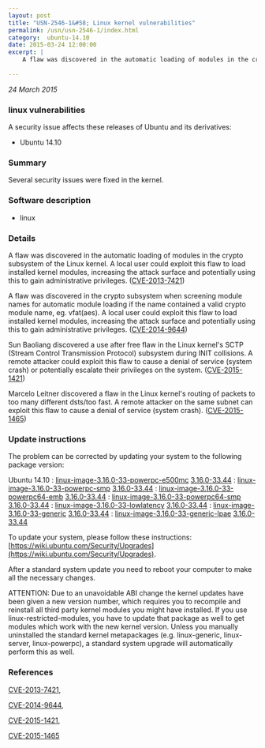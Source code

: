 ```yaml
---
layout: post
title: "USN-2546-1&#58; Linux kernel vulnerabilities"
permalink: /usn/usn-2546-1/index.html
category:  ubuntu-14.10
date: 2015-03-24 12:00:00
excerpt: |
    A flaw was discovered in the automatic loading of modules in the crypto subsystem of the Linux kernel. A local user could exploit this flaw to load installed kernel modules, increasing the attack surface and potentially using this to gain administrative privileges. ([CVE-2013-7421](http://people.ubuntu.com/~ubuntu-security/cve/CVE-2013-7421))
    
--- 
```

 
 

*24 March 2015*

### linux vulnerabilities

A security issue affects these releases of Ubuntu and its derivatives:

* Ubuntu 14.10

### Summary

Several security issues were fixed in the kernel. 

### Software description

* linux 

### Details

A flaw was discovered in the automatic loading of modules in the crypto subsystem of the Linux kernel. A local user could exploit this flaw to load installed kernel modules, increasing the attack surface and potentially using this to gain administrative privileges. ([CVE-2013-7421](http://people.ubuntu.com/~ubuntu-security/cve/CVE-2013-7421))

A flaw was discovered in the crypto subsystem when screening module names for automatic module loading if the name contained a valid crypto module name, eg. vfat(aes). A local user could exploit this flaw to load installed kernel modules, increasing the attack surface and potentially using this to gain administrative privileges. ([CVE-2014-9644](http://people.ubuntu.com/~ubuntu-security/cve/CVE-2014-9644))

Sun Baoliang discovered a use after free flaw in the Linux kernel&#39;s SCTP (Stream Control Transmission Protocol) subsystem during INIT collisions. A remote attacker could exploit this flaw to cause a denial of service (system crash) or potentially escalate their privileges on the system. ([CVE-2015-1421](http://people.ubuntu.com/~ubuntu-security/cve/CVE-2015-1421))

Marcelo Leitner discovered a flaw in the Linux kernel&#39;s routing of packets to too many different dsts/too fast. A remote attacker on the same subnet can exploit this flaw to cause a denial of service (system crash). ([CVE-2015-1465](http://people.ubuntu.com/~ubuntu-security/cve/CVE-2015-1465)) 

### Update instructions

The problem can be corrected by updating your system to the following package version:

Ubuntu 14.10
 : [linux-image-3.16.0-33-powerpc-e500mc](https://launchpad.net/ubuntu/+source/linux) <span> [3.16.0-33.44](https://launchpad.net/ubuntu/+source/linux/3.16.0-33.44) </span> 
 : [linux-image-3.16.0-33-powerpc-smp](https://launchpad.net/ubuntu/+source/linux) <span> [3.16.0-33.44](https://launchpad.net/ubuntu/+source/linux/3.16.0-33.44) </span> 
 : [linux-image-3.16.0-33-powerpc64-emb](https://launchpad.net/ubuntu/+source/linux) <span> [3.16.0-33.44](https://launchpad.net/ubuntu/+source/linux/3.16.0-33.44) </span> 
 : [linux-image-3.16.0-33-powerpc64-smp](https://launchpad.net/ubuntu/+source/linux) <span> [3.16.0-33.44](https://launchpad.net/ubuntu/+source/linux/3.16.0-33.44) </span> 
 : [linux-image-3.16.0-33-lowlatency](https://launchpad.net/ubuntu/+source/linux) <span> [3.16.0-33.44](https://launchpad.net/ubuntu/+source/linux/3.16.0-33.44) </span> 
 : [linux-image-3.16.0-33-generic](https://launchpad.net/ubuntu/+source/linux) <span> [3.16.0-33.44](https://launchpad.net/ubuntu/+source/linux/3.16.0-33.44) </span> 
 : [linux-image-3.16.0-33-generic-lpae](https://launchpad.net/ubuntu/+source/linux) <span> [3.16.0-33.44](https://launchpad.net/ubuntu/+source/linux/3.16.0-33.44) </span> 

To update your system, please follow these instructions: [https://wiki.ubuntu.com/Security/Upgrades](https://wiki.ubuntu.com/Security/Upgrades).

After a standard system update you need to reboot your computer to make all the necessary changes.

ATTENTION: Due to an unavoidable ABI change the kernel updates have been given a new version number, which requires you to recompile and reinstall all third party kernel modules you might have installed. If you use linux-restricted-modules, you have to update that package as well to get modules which work with the new kernel version. Unless you manually uninstalled the standard kernel metapackages (e.g. linux-generic, linux-server, linux-powerpc), a standard system upgrade will automatically perform this as well. 

### References

 
 [CVE-2013-7421](http://people.ubuntu.com/~ubuntu-security/cve/CVE-2013-7421), 

 [CVE-2014-9644](http://people.ubuntu.com/~ubuntu-security/cve/CVE-2014-9644), 

 [CVE-2015-1421](http://people.ubuntu.com/~ubuntu-security/cve/CVE-2015-1421), 

 [CVE-2015-1465](http://people.ubuntu.com/~ubuntu-security/cve/CVE-2015-1465)
 

